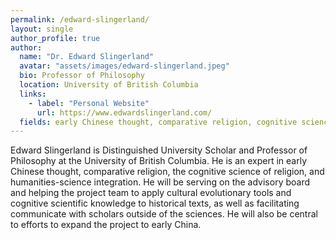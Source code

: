 ```yaml
---
permalink: /edward-slingerland/
layout: single
author_profile: true
author:
  name: "Dr. Edward Slingerland"
  avatar: "assets/images/edward-slingerland.jpeg"
  bio: Professor of Philosophy
  location: University of British Columbia
  links:
    - label: "Personal Website"
      url: https://www.edwardslingerland.com/
  fields: early Chinese thought, comparative religion, cognitive science of religion, science-humanities integration
---
```


Edward Slingerland is Distinguished University Scholar and Professor of Philosophy at the University of British Columbia. He is an expert in early Chinese thought, comparative religion, the cognitive science of religion, and humanities-science integration. He will be serving on the advisory board and helping the project team to apply cultural evolutionary tools and cognitive scientific knowledge to historical texts, as well as facilitating communicate with scholars outside of the sciences. He will also be central to efforts to expand the project to early China. 
